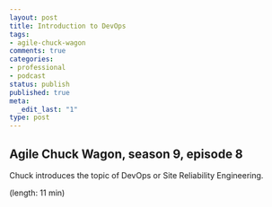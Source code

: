 ```yaml
---
layout: post
title: Introduction to DevOps
tags:
- agile-chuck-wagon
comments: true
categories:
- professional
- podcast
status: publish
published: true
meta:
  _edit_last: "1"
type: post
---
```


## Agile Chuck Wagon, season 9, episode 8

Chuck introduces the topic of DevOps or Site Reliability Engineering.

  (length: 11 min)

